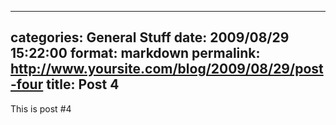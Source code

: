 
---
categories: General Stuff
date: 2009/08/29 15:22:00
format: markdown
permalink: http://www.yoursite.com/blog/2009/08/29/post-four
title: Post 4
---
This is post #4